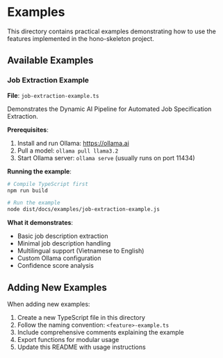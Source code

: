 # Examples

This directory contains practical examples demonstrating how to use the features implemented in the hono-skeleton project.

## Available Examples

### Job Extraction Example

**File**: `job-extraction-example.ts`

Demonstrates the Dynamic AI Pipeline for Automated Job Specification Extraction.

**Prerequisites**:
1. Install and run Ollama: https://ollama.ai
2. Pull a model: `ollama pull llama3.2`
3. Start Ollama server: `ollama serve` (usually runs on port 11434)

**Running the example**:

```bash
# Compile TypeScript first
npm run build

# Run the example
node dist/docs/examples/job-extraction-example.js
```

**What it demonstrates**:
- Basic job description extraction
- Minimal job description handling
- Multilingual support (Vietnamese to English)
- Custom Ollama configuration
- Confidence score analysis

## Adding New Examples

When adding new examples:

1. Create a new TypeScript file in this directory
2. Follow the naming convention: `<feature>-example.ts`
3. Include comprehensive comments explaining the example
4. Export functions for modular usage
5. Update this README with usage instructions
